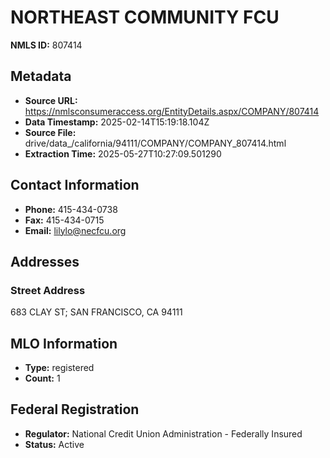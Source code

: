 # NORTHEAST COMMUNITY FCU

**NMLS ID:** 807414

## Metadata
- **Source URL:** https://nmlsconsumeraccess.org/EntityDetails.aspx/COMPANY/807414
- **Data Timestamp:** 2025-02-14T15:19:18.104Z
- **Source File:** drive/data_/california/94111/COMPANY/COMPANY_807414.html
- **Extraction Time:** 2025-05-27T10:27:09.501290

## Contact Information
- **Phone:** 415-434-0738
- **Fax:** 415-434-0715
- **Email:** lilylo@necfcu.org

## Addresses
### Street Address
683 CLAY ST; SAN FRANCISCO, CA 94111

## MLO Information
- **Type:** registered
- **Count:** 1

## Federal Registration
- **Regulator:** National Credit Union Administration - Federally Insured
- **Status:** Active
